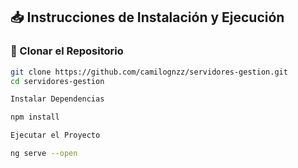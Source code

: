 ## 📥 Instrucciones de Instalación y Ejecución  

### 🔹 Clonar el Repositorio  
```sh
git clone https://github.com/camilognzz/servidores-gestion.git
cd servidores-gestion

Instalar Dependencias

npm install

Ejecutar el Proyecto

ng serve --open